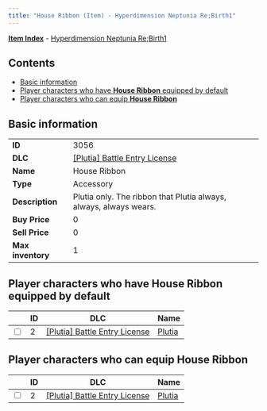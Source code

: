 ```yaml
---
title: "House Ribbon (Item) - Hyperdimension Neptunia Re;Birth1"
---
```


[**Item Index**](/neptunia/rb1/item/index.html) - [Hyperdimension Neptunia Re;Birth1](/neptunia/rb1)

## Contents

- [Basic information](#basic-information)
- [Player characters who have **House Ribbon** equipped by default](#player-characters-who-have-house-ribbon-equipped-by-default)
- [Player characters who can equip **House Ribbon**](#player-characters-who-can-equip-house-ribbon)

## Basic information

|   |   |
| -- | -- |
| **ID** | 3056 |
| **DLC** | [[Plutia] Battle Entry License](/neptunia/rb1/dlc/7-plutia.html) |
| **Name** | House Ribbon |
| **Type** | Accessory |
| **Description** | Plutia only. The ribbon that Plutia always, always, always wears. |
| **Buy Price** | 0 |
| **Sell Price** | 0 |
| **Max inventory** | 1 |

## Player characters who have **House Ribbon** equipped by default

|    | ID | DLC | Name |
| -- | -- | --- | ---- |
| <input type="checkbox" id="rb1-player-7-2" class="trackbox" /> | 2 | [[Plutia] Battle Entry License](/neptunia/rb1/dlc/7-plutia.html) | [Plutia](/neptunia/rb1/player/7-2-plutia.html) |

## Player characters who can equip **House Ribbon**

|    | ID | DLC | Name |
| -- | -- | --- | ---- |
| <input type="checkbox" id="rb1-player-7-2" class="trackbox" /> | 2 | [[Plutia] Battle Entry License](/neptunia/rb1/dlc/7-plutia.html) | [Plutia](/neptunia/rb1/player/7-2-plutia.html) |